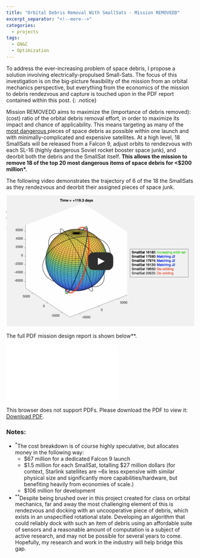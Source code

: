 ```yaml
---
title: "Orbital Debris Removal With SmallSats - Mission REMOVEDD"
excerpt_separator: "<!--more-->"
categories:
  - projects
tags:
  - GN&C
  - Optimization
---
```


To address the ever-increasing problem of space debris, I propose a solution involving electrically-propulsed Small-Sats. The focus of this investigation is on the big-picture feasibility of the mission from an orbital mechanics perspective, but everything from the economics of the mission to debris rendezvous and capture is touched upon in the PDF report contained within this post.
{: .notice}

Mission REMOVEDD aims to maximize the (importance of debris removed):(cost) ratio of the orbital debris removal effort, in order to maximize its impact and chance of applicability. This means targeting as many of the [most dangerous ](https://www.forbes.com/sites/jonathanocallaghan/2020/09/10/experts-reveal-the-50-most-dangerous-pieces-of-space-junk-orbiting-earth-right-now/?sh=1121a7cb7c21) pieces of space debris as possible within one launch and with minimally-complicated and expensive satellites. At a high level, 18 SmallSats will be released from a Falcon 9, adjust orbits to rendezvous with each SL-16 (highly dangerous Soviet rocket booster space junk), and deorbit both the debris and the SmallSat itself. **This allows the mission to remove 18 of the top 20 most dangerous items of space debris for <$200 million<super>*</super>.**

The following video demonstrates the trajectory of 6 of the 18 the SmallSats as they rendezvous and deorbit their assigned pieces of space junk.

[![mission_video](/assets/REMOVEDD/REMOVEDD_thumbnail.png)](https://youtu.be/enpShbRliNY)

The full PDF mission design report is shown below<super>**</super>.

<object data="/assets/REMOVEDD/Mission_REMOVEDD.pdf" type="application/pdf" width="700px" height="700px">
    <embed src="/assets/REMOVEDD/Mission_REMOVEDD.pdf">
        <p>This browser does not support PDFs. Please download the PDF to view it: <a href="/assets/REMOVEDD/Mission_REMOVEDD.pdf">Download PDF</a>.</p>
    </embed>
</object>

### Notes:

* <sup>*</sup>The cost breakdown is of course highly speculative, but allocates money in the following way:
  * $67 million for a dedicated Falcon 9 launch
  * $1.5 million for each SmallSat, totalling $27 million dollars (for context, Starlink satellites are ~6x less expensive with similar physical size and significantly more capabilities/hardware, but benefiting heavily from economies of scale.)
  * $106 million for development
* <sup>**</sup>Despite being brushed over in this project created for class on orbital mechanics, far and away the most challenging element of this is rendezvous and docking with an uncooperative piece of debris, which exists in an unspecified rotational state. Developing an algorithm that could reliably dock with such an item of debris using an affordable suite of sensors and a reasonable amount of computation is a subject of active research, and may not be possible for several years to come. Hopefully, my research and work in the industry will help bridge this gap.